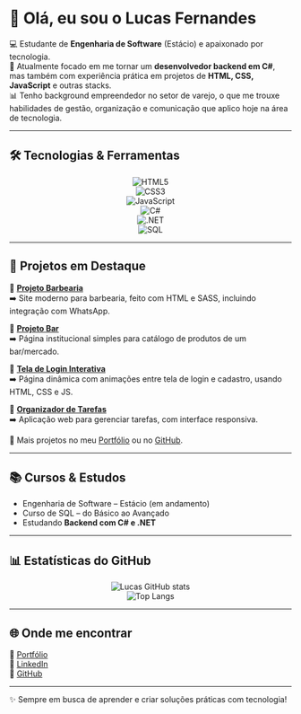 # 👋 Olá, eu sou o Lucas Fernandes

💻 Estudante de **Engenharia de Software** (Estácio) e apaixonado por tecnologia.  
🚀 Atualmente focado em me tornar um **desenvolvedor backend em C#**, mas também com experiência prática em projetos de **HTML, CSS, JavaScript** e outras stacks.  
📊 Tenho background empreendedor no setor de varejo, o que me trouxe habilidades de gestão, organização e comunicação que aplico hoje na área de tecnologia.  

---

## 🛠️ Tecnologias & Ferramentas

<div align="center">

![HTML5](https://img.shields.io/badge/HTML5-E34F26?style=for-the-badge&logo=html5&logoColor=white)  
![CSS3](https://img.shields.io/badge/CSS3-1572B6?style=for-the-badge&logo=css3&logoColor=white)  
![JavaScript](https://img.shields.io/badge/JavaScript-F7DF1E?style=for-the-badge&logo=javascript&logoColor=black)  
![C#](https://img.shields.io/badge/C%23-239120?style=for-the-badge&logo=c-sharp&logoColor=white)  
![.NET](https://img.shields.io/badge/.NET-512BD4?style=for-the-badge&logo=dotnet&logoColor=white)  
![SQL](https://img.shields.io/badge/SQL-336791?style=for-the-badge&logo=postgresql&logoColor=white)

</div>

---

## 📂 Projetos em Destaque

🔹 **[Projeto Barbearia](https://lepofernandes.github.io/Projeto-Barbearia/)**  
➡️ Site moderno para barbearia, feito com HTML e SASS, incluindo integração com WhatsApp.

🔹 **[Projeto Bar](https://bar-sedenir.vercel.app/)**  
➡️ Página institucional simples para catálogo de produtos de um bar/mercado.

🔹 **[Tela de Login Interativa](https://lepofernandes.github.io/Projeto-Login-Interativo/)**  
➡️ Página dinâmica com animações entre tela de login e cadastro, usando HTML, CSS e JS.

🔹 **[Organizador de Tarefas](https://lepofernandes.github.io/Projeto-Organizador/)**  
➡️ Aplicação web para gerenciar tarefas, com interface responsiva.

📌 Mais projetos no meu [Portfólio](https://portifolio-lucasf.vercel.app) ou no [GitHub](https://github.com/LepoFernandes).

---

## 📚 Cursos & Estudos

- Engenharia de Software – Estácio (em andamento)  
- Curso de SQL – do Básico ao Avançado  
- Estudando **Backend com C# e .NET**

---

## 📊 Estatísticas do GitHub

<div align="center">

![Lucas GitHub stats](https://github-readme-stats.vercel.app/api?username=LepoFernandes&show_icons=true&theme=tokyonight)  
![Top Langs](https://github-readme-stats.vercel.app/api/top-langs/?username=LepoFernandes&layout=compact&theme=tokyonight)

</div>

---

## 🌐 Onde me encontrar

🔗 [Portfólio](https://portifolio-lucasf.vercel.app)  
💼 [LinkedIn](https://www.linkedin.com/in/lucas-fernandesg)  
📂 [GitHub](https://github.com/LepoFernandes)  

---
✨ Sempre em busca de aprender e criar soluções práticas com tecnologia!
